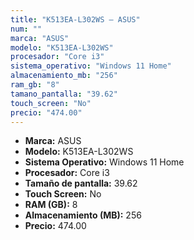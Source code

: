 ```yaml
---
title: "K513EA-L302WS — ASUS"
num: ""
marca: "ASUS"
modelo: "K513EA-L302WS"
procesador: "Core i3"
sistema_operativo: "Windows 11 Home"
almacenamiento_mb: "256"
ram_gb: "8"
tamano_pantalla: "39.62"
touch_screen: "No"
precio: "474.00"
---
```

<ul>
<li><strong>Marca:</strong> ASUS</li>
<li><strong>Modelo:</strong> K513EA-L302WS</li>
<li><strong>Sistema Operativo:</strong> Windows 11 Home</li>
<li><strong>Procesador:</strong> Core i3 </li>
<li><strong>Tamaño de pantalla:</strong> 39.62</li>
<li><strong>Touch Screen:</strong> No</li>
<li><strong>RAM (GB):</strong> 8</li>
<li><strong>Almacenamiento (MB):</strong> 256</li>
<li><strong>Precio:</strong> 474.00</li>
</ul>